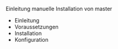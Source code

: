 Einleitung manuelle Installation von master

- Einleitung
- Voraussetzungen
- Installation
- Konfiguration
